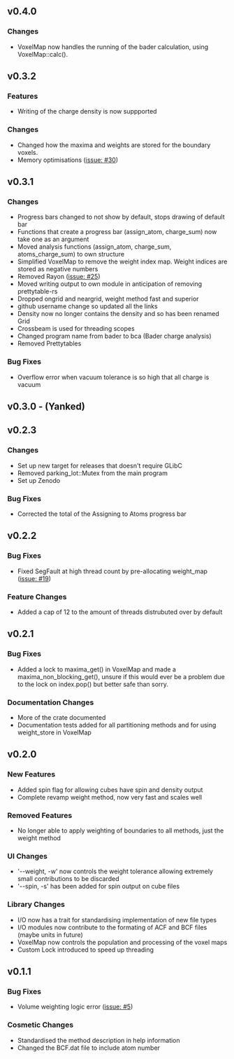 ## v0.4.0
### Changes
- VoxelMap now handles the running of the bader calculation, using VoxelMap::calc().
## v0.3.2
### Features
- Writing of the charge density is now suppported
### Changes
- Changed how the maxima and weights are stored for the boundary voxels.
- Memory optimisations ([issue: #30](https://github.com/adam-kerrigan/bader-rs/issues/30))
## v0.3.1
### Changes
- Progress bars changed to not show by default, stops drawing of default bar
- Functions that create a progress bar (assign_atom, charge_sum) now take one as an argument
- Moved analysis functions (assign_atom, charge_sum, atoms_charge_sum) to own structure
- Simplified VoxelMap to remove the weight index map. Weight indices are stored as negative numbers
- Removed Rayon ([issue: #25](https://github.com/kerrigoon/bader-rs/issues/25))
- Moved writing output to own module in anticipation of removing prettytable-rs
- Dropped ongrid and neargrid, weight method fast and superior
- github username change so updated all the links
- Density now no longer contains the density and so has been renamed Grid
- Crossbeam is used for threading scopes
- Changed program name from bader to bca (Bader charge analysis)
- Removed Prettytables
### Bug Fixes
- Overflow error when vacuum tolerance is so high that all charge is vacuum
## v0.3.0 - (Yanked)
## v0.2.3
### Changes
- Set up new target for releases that doesn't require GLibC
- Removed parking_lot::Mutex from the main program
- Set up Zenodo
### Bug Fixes
- Corrected the total of the Assigning to Atoms progress bar
## v0.2.2
### Bug Fixes
- Fixed SegFault at high thread count by pre-allocating weight_map ([issue: #19](https://github.com/kerrigoon/bader-rs/issues/19))
### Feature Changes
- Added a cap of 12 to the amount of threads distrubuted over by default
## v0.2.1
### Bug Fixes
- Added a lock to maxima_get() in VoxelMap and made a maxima_non_blocking_get(), unsure if this would ever be a problem due to the lock on index.pop() but better safe than sorry.
### Documentation Changes
- More of the crate documented
- Documentation tests added for all partitioning methods and for using weight_store in VoxelMap
## v0.2.0
### New Features
- Added spin flag for allowing cubes have spin and density output
- Complete revamp weight method, now very fast and scales well
### Removed Features
- No longer able to apply weighting of boundaries to all methods, just the weight method
### UI Changes
- '--weight, -w' now controls the weight tolerance allowing extremely small contributions to be discarded
- '--spin, -s' has been added for spin output on cube files
### Library Changes
- I/O now has a trait for standardising implementation of new file types
- I/O modules now contribute to the formating of ACF and BCF files (maybe units in future)
- VoxelMap now controls the population and processing of the voxel maps
- Custom Lock introduced to speed up threading
## v0.1.1
### Bug Fixes
- Volume weighting logic error ([issue: #5](https://github.com/kerrigoon/bader-rs/issues/5))
### Cosmetic Changes
- Standardised the method description in help information
- Changed the BCF.dat file to include atom number
